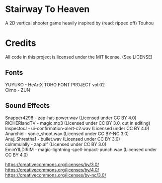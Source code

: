 # Stairway To Heaven
A 2D vertical shooter game heavily inspired by (read: ripped off) Touhou

# Credits
All code in this project is licensed under the MIT license. (See LICENSE)

## Fonts
YUYUKO - HeArtX TOHO FONT PROJECT vol.02 \
Cirno - ZUN

## Sound Effects
Snapper4298 - zap-hat-power.wav (Licensed under CC BY 4.0) \
RICHERlandTV - magic.mp3 (Licensed under CC BY 3.0, cut in editing) \
InspectorJ - ui-confirmation-alert-c2.wav (Licensed under CC BY 4.0) \
Anarchid - sonic_shoot.wav (Licensed under CC BY-NC 3.0) \
Anuj_Shrestha1 - bullet.wav (Licensed under CC BY 3.0) \
colmmulally - zap.aif (Licensed under CC BY 3.0) \
EminYILDIRIM - magic-lightning-spell-impact-punch.wav (Licensed under CC BY 4.0)

https://creativecommons.org/licenses/by/3.0/ \
https://creativecommons.org/licenses/by/4.0/ \
https://creativecommons.org/licenses/by-nc/3.0/

